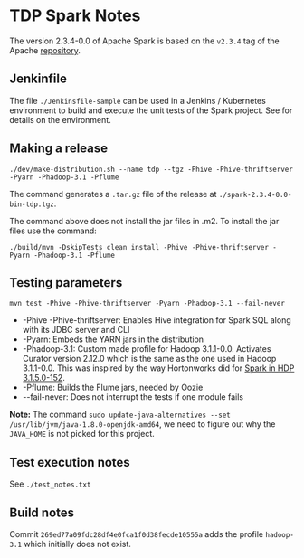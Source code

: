 # TDP Spark Notes

The version 2.3.4-0.0 of Apache Spark is based on the `v2.3.4` tag of the Apache [repository](https://github.com/apache/spark/tree/v2.3.4).

## Jenkinfile

The file `./Jenkinsfile-sample` can be used in a Jenkins / Kubernetes environment to build and execute the unit tests of the Spark project. See []() for details on the environment.

## Making a release

```
./dev/make-distribution.sh --name tdp --tgz -Phive -Phive-thriftserver -Pyarn -Phadoop-3.1 -Pflume
```

The command generates a `.tar.gz` file of the release at `./spark-2.3.4-0.0-bin-tdp.tgz`.

The command above does not install the jar files in .m2. To install the jar files use the command:

```
./build/mvn -DskipTests clean install -Phive -Phive-thriftserver -Pyarn -Phadoop-3.1 -Pflume
```

## Testing parameters

```
mvn test -Phive -Phive-thriftserver -Pyarn -Phadoop-3.1 --fail-never
```

- -Phive -Phive-thriftserver: Enables Hive integration for Spark SQL along with its JDBC server and CLI
- -Pyarn: Embeds the YARN jars in the distribution
- -Phadoop-3.1: Custom made profile for Hadoop 3.1.1-0.0. Activates Curator version 2.12.0 which is the same as the one used in Hadoop 3.1.1-0.0. This was inspired by the way Hortonworks did for [Spark in HDP 3.1.5.0-152](https://github.com/hortonworks/spark2-release/blob/HDP-3.1.5.0-152-tag/pom.xml).
- -Pflume: Builds the Flume jars, needed by Oozie
- --fail-never: Does not interrupt the tests if one module fails

**Note:** The command `sudo update-java-alternatives --set /usr/lib/jvm/java-1.8.0-openjdk-amd64`, we need to figure out why the `JAVA_HOME` is not picked for this project.

## Test execution notes

See `./test_notes.txt`

## Build notes

Commit `269ed77a09fdc28df4e0fca1f0d38fecde10555a` adds the profile `hadoop-3.1` which initially does not exist.
